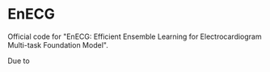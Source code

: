 # EnECG
Official code for "EnECG: Efficient Ensemble Learning for Electrocardiogram Multi-task Foundation Model".

Due to 
